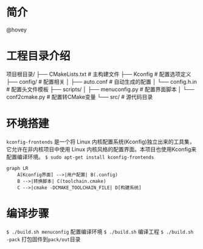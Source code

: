 # 简介
@hovey
# 工程目录介绍
项目根目录/
├── CMakeLists.txt          # 主构建文件
├── Kconfig                 # 配置选项定义
├── config/                 # 配置相关
│   ├── auto.conf           # 自动生成的配置
│   └── config.h.in         # 配置头文件模板
├── scripts/
│   ├── menuconfig.py       # 配置界面脚本
│   └── conf2cmake.py       # 配置转CMake变量
└── src/                    # 源代码目录
# 环境搭建
`kconfig-frontends` 是一个将 Linux 内核配置系统(Kconfig)独立出来的工具集，它允许在非内核项目中使用 Linux 内核风格的配置界面。本项目也使用Kconfig来配置编译环境。
```$ sudo apt-get install kconfig-frontends```
```mermaid
graph LR
    A[Kconfig界面] -->|用户配置| B(.config)
    B -->|转换脚本| C(toolchain.cmake)
    C -->|cmake -DCMAKE_TOOLCHAIN_FILE| D[构建系统]
```
# 编译步骤
``` $ ./build.sh menuconfig ``` 配置编译环境
``` $ ./build.sh ``` 编译工程
``` $ ./build.sh -pack ``` 打包固件到`pack/out`目录



